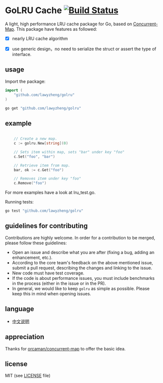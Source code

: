 # GoLRU Cache [![Build Status](https://travis-ci.com/orcaman/concurrent-map.svg?branch=master)](https://travis-ci.com/orcaman/concurrent-map)

A light, high performance LRU cache package for Go, based on [Concurrent-Map](http://github.com/orcaman/concurrent-map). This package have features as followed:
- [X] nearly LRU cache algorithm
- [X] use generic design，no need to serialize the struct or assert the type of interface.


## usage

Import the package:

```go
import (
	"github.com/lawyzheng/golru"
)

```

```bash
go get "github.com/lawyzheng/golru"
```

## example

```go

	// Create a new map.
	c := golru.New[string](0)

	// Sets item within map, sets "bar" under key "foo"
	c.Set("foo", "bar")

	// Retrieve item from map.
	bar, ok := c.Get("foo")

	// Removes item under key "foo"
	c.Remove("foo")

```

For more examples have a look at lru_test.go.

Running tests:

```bash
go test "github.com/lawyzheng/golru"
```

## guidelines for contributing

Contributions are highly welcome. In order for a contribution to be merged, please follow these guidelines:
- Open an issue and describe what you are after (fixing a bug, adding an enhancement, etc.).
- According to the core team's feedback on the above mentioned issue, submit a pull request, describing the changes and linking to the issue.
- New code must have test coverage.
- If the code is about performance issues, you must include benchmarks in the process (either in the issue or in the PR).
- In general, we would like to keep `golru` as simple as possible. Please keep this in mind when opening issues.

## language
- [中文说明](./README-zh.md)

## appreciation

Thanks for [orcaman/concurrent-map](http://github.com/orcaman/concurrent-map) to offer the basic idea.

## license
MIT (see [LICENSE](https://github.com/orcaman/concurrent-map/blob/master/LICENSE) file)
